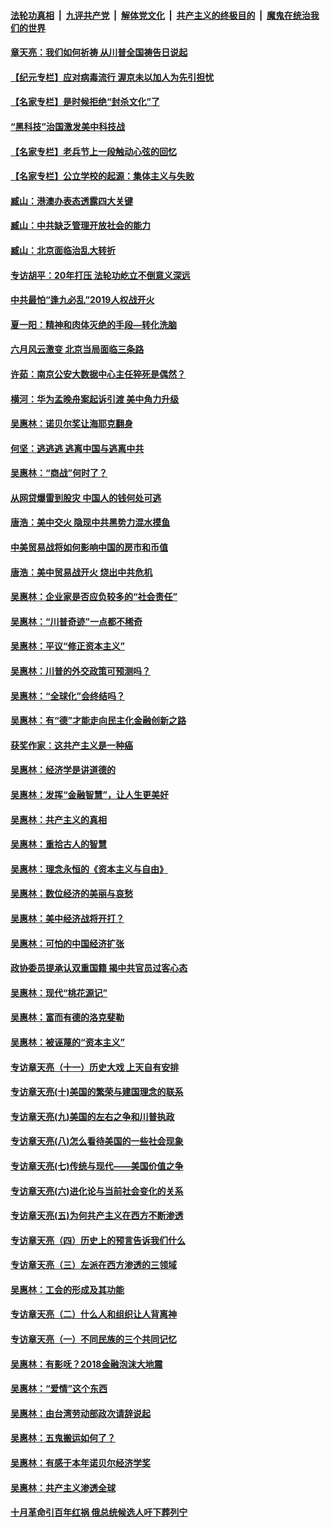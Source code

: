 

####  [法轮功真相](../../../../basic/blob/master/README.md?t=06241602) &nbsp;|&nbsp; [九评共产党](../../../../9ping.md/blob/master/README.md?t=06241602) &nbsp;|&nbsp; [解体党文化](../../../../jtdwh.md/blob/master/README.md?t=06241602)  &nbsp;|&nbsp; [共产主义的终极目的](../../../../gczydzjmd.md/blob/master/README.md?t=06241602) &nbsp;|&nbsp; [魔鬼在统治我们的世界](../../../../mgztzwmdsj.md/blob/master/README.md?t=06241602) 

#### [章天亮：我们如何祈祷 从川普全国祷告日说起](../pages/nsc423/n11944627.md?t=06241602) 

#### [【纪元专栏】应对病毒流行 渥京未以加人为先引担忧](../pages/nsc423/n11875714.md?t=06241602) 

#### [【名家专栏】是时候拒绝“封杀文化”了](../pages/nsc423/n11814093.md?t=06241602) 

#### [“黑科技”治国激发美中科技战](../pages/nsc423/n11638056.md?t=06241602) 

#### [【名家专栏】老兵节上一段触动心弦的回忆](../pages/nsc423/n11646016.md?t=06241602) 

#### [【名家专栏】公立学校的起源：集体主义与失败](../pages/nsc423/n11601833.md?t=06241602) 

#### [臧山：港澳办表态透露四大关键](../pages/nsc423/n11421628.md?t=06241602) 

#### [臧山：中共缺乏管理开放社会的能力](../pages/nsc423/n11407457.md?t=06241602) 

#### [臧山：北京面临治乱大转折](../pages/nsc423/n11406895.md?t=06241602) 

#### [专访胡平：20年打压 法轮功屹立不倒意义深远](../pages/nsc423/n11398800.md?t=06241602) 

#### [中共最怕“逢九必乱”2019人权战开火](../pages/nsc423/n11385248.md?t=06241602) 

#### [夏一阳：精神和肉体灭绝的手段—转化洗脑](../pages/nsc423/n11368250.md?t=06241602) 

#### [六月风云激变 北京当局面临三条路](../pages/nsc423/n11313668.md?t=06241602) 

#### [许茹：南京公安大数据中心主任猝死是偶然？](../pages/nsc423/n11064744.md?t=06241602) 

#### [横河：华为孟晚舟案起诉引渡 美中角力升级](../pages/nsc423/n11027230.md?t=06241602) 

#### [吴惠林：诺贝尔奖让海耶克翻身](../pages/nsc423/n10890049.md?t=06241602) 

#### [何坚：逃逃逃 逃离中国与逃离中共](../pages/nsc423/n10592891.md?t=06241602) 

#### [吴惠林：“商战”何时了？](../pages/nsc423/n10573558.md?t=06241602) 

#### [从网贷爆雷到股灾 中国人的钱何处可逃](../pages/nsc423/n10572800.md?t=06241602) 

#### [唐浩：美中交火 隐现中共黑势力混水摸鱼](../pages/nsc423/n10544040.md?t=06241602) 

#### [中美贸易战将如何影响中国的房市和币值](../pages/nsc423/n10543697.md?t=06241602) 

#### [唐浩：美中贸易战开火 烧出中共危机](../pages/nsc423/n10540126.md?t=06241602) 

#### [吴惠林：企业家是否应负较多的“社会责任”](../pages/nsc423/n10535022.md?t=06241602) 

#### [吴惠林：“川普奇迹”一点都不稀奇](../pages/nsc423/n10512808.md?t=06241602) 

#### [吴惠林：平议“修正资本主义”](../pages/nsc423/n10495724.md?t=06241602) 

#### [吴惠林：川普的外交政策可预测吗？](../pages/nsc423/n10462387.md?t=06241602) 

#### [吴惠林：“全球化”会终结吗？](../pages/nsc423/n10452838.md?t=06241602) 

#### [吴惠林：有“德”才能走向民主化金融创新之路](../pages/nsc423/n10432292.md?t=06241602) 

#### [获奖作家：这共产主义是一种癌](../pages/nsc423/n10431541.md?t=06241602) 

#### [吴惠林：经济学是讲道德的](../pages/nsc423/n10398014.md?t=06241602) 

#### [吴惠林：发挥“金融智慧”，让人生更美好](../pages/nsc423/n10375019.md?t=06241602) 

#### [吴惠林：共产主义的真相](../pages/nsc423/n10351394.md?t=06241602) 

#### [吴惠林：重拾古人的智慧](../pages/nsc423/n10337691.md?t=06241602) 

#### [吴惠林：理念永恒的《资本主义与自由》](../pages/nsc423/n10316274.md?t=06241602) 

#### [吴惠林：数位经济的美丽与哀愁](../pages/nsc423/n10292946.md?t=06241602) 

#### [吴惠林：美中经济战将开打？](../pages/nsc423/n10258825.md?t=06241602) 

#### [吴惠林：可怕的中国经济扩张](../pages/nsc423/n10219147.md?t=06241602) 

#### [政协委员提承认双重国籍 揭中共官员过客心态](../pages/nsc423/n10208809.md?t=06241602) 

#### [吴惠林：现代“桃花源记”](../pages/nsc423/n10185234.md?t=06241602) 

#### [吴惠林：富而有德的洛克斐勒](../pages/nsc423/n10142264.md?t=06241602) 

#### [吴惠林：被诬蔑的“资本主义”](../pages/nsc423/n10124816.md?t=06241602) 

#### [专访章天亮（十一）历史大戏 上天自有安排](../pages/nsc423/n10094905.md?t=06241602) 

#### [专访章天亮(十)美国的繁荣与建国理念的联系](../pages/nsc423/n10094899.md?t=06241602) 

#### [专访章天亮(九)美国的左右之争和川普执政](../pages/nsc423/n10094889.md?t=06241602) 

#### [专访章天亮(八)怎么看待美国的一些社会现象](../pages/nsc423/n10094857.md?t=06241602) 

#### [专访章天亮(七)传统与现代——美国价值之争](../pages/nsc423/n10093140.md?t=06241602) 

#### [专访章天亮(六)进化论与当前社会变化的关系](../pages/nsc423/n10092036.md?t=06241602) 

#### [专访章天亮(五)为何共产主义在西方不断渗透](../pages/nsc423/n10083620.md?t=06241602) 

#### [专访章天亮（四）历史上的预言告诉我们什么](../pages/nsc423/n10083606.md?t=06241602) 

#### [专访章天亮（三）左派在西方渗透的三领域](../pages/nsc423/n10081115.md?t=06241602) 

#### [吴惠林：工会的形成及其功能](../pages/nsc423/n10080633.md?t=06241602) 

#### [专访章天亮（二）什么人和组织让人背离神](../pages/nsc423/n10076637.md?t=06241602) 

#### [专访章天亮（一）不同民族的三个共同记忆](../pages/nsc423/n10074188.md?t=06241602) 

#### [吴惠林：有影呒？2018金融泡沫大地震](../pages/nsc423/n10040534.md?t=06241602) 

#### [吴惠林：“爱情”这个东西](../pages/nsc423/n10019423.md?t=06241602) 

#### [吴惠林：由台湾劳动部政次请辞说起](../pages/nsc423/n9979679.md?t=06241602) 

#### [吴惠林：五鬼搬运如何了？](../pages/nsc423/n9925338.md?t=06241602) 

#### [吴惠林：有感于本年诺贝尔经济学奖](../pages/nsc423/n9871883.md?t=06241602) 

#### [吴惠林：共产主义渗透全球](../pages/nsc423/n9812748.md?t=06241602) 

#### [十月革命引百年红祸 俄总统候选人吁下葬列宁](../pages/nsc423/n9810182.md?t=06241602) 

